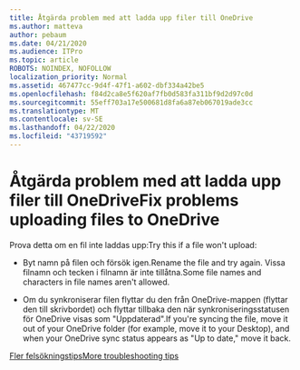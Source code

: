 ```yaml
---
title: Åtgärda problem med att ladda upp filer till OneDrive
ms.author: matteva
author: pebaum
ms.date: 04/21/2020
ms.audience: ITPro
ms.topic: article
ROBOTS: NOINDEX, NOFOLLOW
localization_priority: Normal
ms.assetid: 467477cc-9d4f-47f1-a602-dbf334a42be5
ms.openlocfilehash: f84d2ca8e5f620af7fb0d583fa311bf9d2d97c0d
ms.sourcegitcommit: 55eff703a17e500681d8fa6a87eb067019ade3cc
ms.translationtype: MT
ms.contentlocale: sv-SE
ms.lasthandoff: 04/22/2020
ms.locfileid: "43719592"
---
```

# <a name="fix-problems-uploading-files-to-onedrive"></a><span data-ttu-id="c8e73-102">Åtgärda problem med att ladda upp filer till OneDrive</span><span class="sxs-lookup"><span data-stu-id="c8e73-102">Fix problems uploading files to OneDrive</span></span>

<span data-ttu-id="c8e73-103">Prova detta om en fil inte laddas upp:</span><span class="sxs-lookup"><span data-stu-id="c8e73-103">Try this if a file won't upload:</span></span>
  
- <span data-ttu-id="c8e73-104">Byt namn på filen och försök igen.</span><span class="sxs-lookup"><span data-stu-id="c8e73-104">Rename the file and try again.</span></span> <span data-ttu-id="c8e73-105">Vissa filnamn och tecken i filnamn är inte tillåtna.</span><span class="sxs-lookup"><span data-stu-id="c8e73-105">Some file names and characters in file names aren't allowed.</span></span> 
    
- <span data-ttu-id="c8e73-106">Om du synkroniserar filen flyttar du den från OneDrive-mappen (flyttar den till skrivbordet) och flyttar tillbaka den när synkroniseringsstatusen för OneDrive visas som "Uppdaterad".</span><span class="sxs-lookup"><span data-stu-id="c8e73-106">If you're syncing the file, move it out of your OneDrive folder (for example, move it to your Desktop), and when your OneDrive sync status appears as "Up to date," move it back.</span></span> 
    
[<span data-ttu-id="c8e73-107">Fler felsökningstips</span><span class="sxs-lookup"><span data-stu-id="c8e73-107">More troubleshooting tips</span></span>](https://go.microsoft.com/fwlink/?linkid=873155)
  


